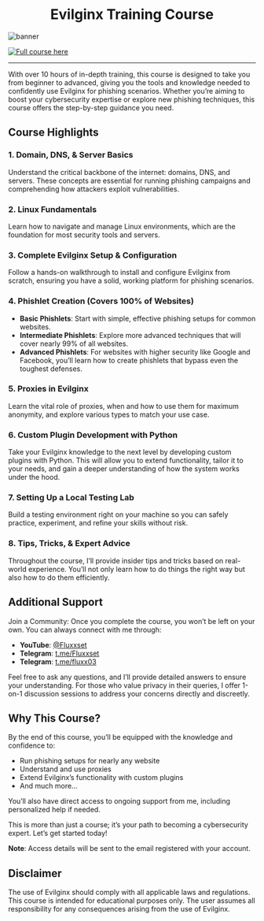 <div align="center">
  <h1>Evilginx Training Course</h1>
</div>



![banner](http://shop.fluxxset.com/wp-content/uploads/2024/08/Evilginx_course.png)


[![Full course here](https://img.shields.io/badge/Full_course_here-Click_me-brightgreen)](https://shop.fluxxset.com/product/evilginx-training-course/)


---
With over 10 hours of in-depth training, this course is designed to take you from beginner to advanced, giving you the tools and knowledge needed to confidently use Evilginx for phishing scenarios. Whether you’re aiming to boost your cybersecurity expertise or explore new phishing techniques, this course offers the step-by-step guidance you need.

## Course Highlights

### 1. Domain, DNS, & Server Basics
Understand the critical backbone of the internet: domains, DNS, and servers. These concepts are essential for running phishing campaigns and comprehending how attackers exploit vulnerabilities.

### 2. Linux Fundamentals
Learn how to navigate and manage Linux environments, which are the foundation for most security tools and servers.

### 3. Complete Evilginx Setup & Configuration
Follow a hands-on walkthrough to install and configure Evilginx from scratch, ensuring you have a solid, working platform for phishing scenarios.

### 4. Phishlet Creation (Covers 100% of Websites)
- **Basic Phishlets**: Start with simple, effective phishing setups for common websites.
- **Intermediate Phishlets**: Explore more advanced techniques that will cover nearly 99% of all websites.
- **Advanced Phishlets**: For websites with higher security like Google and Facebook, you’ll learn how to create phishlets that bypass even the toughest defenses.

### 5. Proxies in Evilginx
Learn the vital role of proxies, when and how to use them for maximum anonymity, and explore various types to match your use case.

### 6. Custom Plugin Development with Python
Take your Evilginx knowledge to the next level by developing custom plugins with Python. This will allow you to extend functionality, tailor it to your needs, and gain a deeper understanding of how the system works under the hood.

### 7. Setting Up a Local Testing Lab
Build a testing environment right on your machine so you can safely practice, experiment, and refine your skills without risk.

### 8. Tips, Tricks, & Expert Advice
Throughout the course, I’ll provide insider tips and tricks based on real-world experience. You’ll not only learn how to do things the right way but also how to do them efficiently.

## Additional Support

Join a Community: Once you complete the course, you won’t be left on your own. You can always connect with me through:

- **YouTube**: [@Fluxxset](https://youtube.com/@Fluxxset)
- **Telegram**: [t.me/Fluxxset](https://t.me/Fluxxset)
- **Telegram**: [t.me/fluxx03](https://t.me/fluxx03)

Feel free to ask any questions, and I’ll provide detailed answers to ensure your understanding. For those who value privacy in their queries, I offer 1-on-1 discussion sessions to address your concerns directly and discreetly.

## Why This Course?

By the end of this course, you’ll be equipped with the knowledge and confidence to:
- Run phishing setups for nearly any website
- Understand and use proxies
- Extend Evilginx’s functionality with custom plugins
- And much more...

You’ll also have direct access to ongoing support from me, including personalized help if needed. 

This is more than just a course; it’s your path to becoming a cybersecurity expert. Let’s get started today!

**Note**: Access details will be sent to the email registered with your account.

## Disclaimer
The use of Evilginx should comply with all applicable laws and regulations. This course is intended for educational purposes only. The user assumes all responsibility for any consequences arising from the use of Evilginx.

